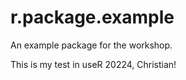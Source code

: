 # r.package.example


An example package for the workshop.


This is my test in useR 20224, Christian!

